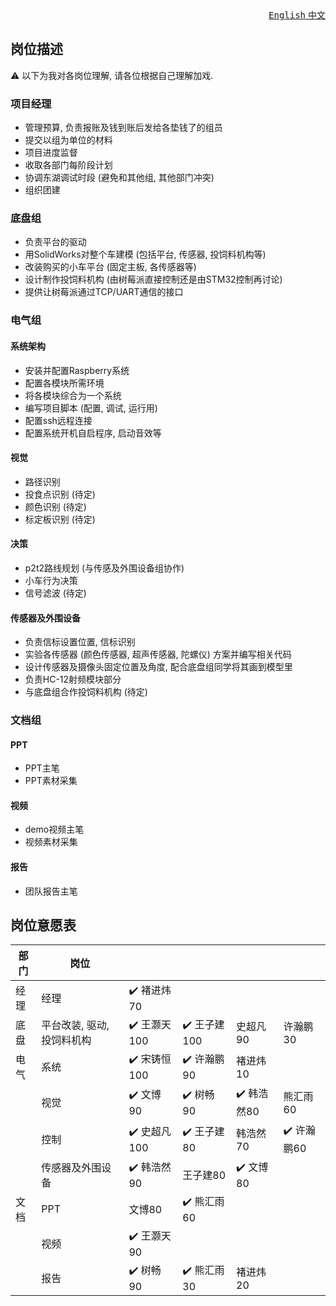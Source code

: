 <div align='right'>
  <a href='division.md'>
    <kbd>English</kbd>
  </a>
  <a href='分工.md'>
    <kbd>中文</kbd>
  </a>
</div>

## 岗位描述

⚠️ 以下为我对各岗位理解, 请各位根据自己理解加戏.

### 项目经理

- 管理预算, 负责报账及钱到账后发给各垫钱了的组员
- 提交以组为单位的材料
- 项目进度监督
- 收取各部门每阶段计划
- 协调东湖调试时段 (避免和其他组, 其他部门冲突)
- 组织团建

### 底盘组

- 负责平台的驱动
- 用SolidWorks对整个车建模 (包括平台, 传感器, 投饲料机构等)
- 改装购买的小车平台 (固定主板, 各传感器等)
- 设计制作投饲料机构 (由树莓派直接控制还是由STM32控制再讨论)
- 提供让树莓派通过TCP/UART通信的接口

### 电气组

#### 系统架构

- 安装并配置Raspberry系统
- 配置各模块所需环境
- 将各模块综合为一个系统
- 编写项目脚本 (配置, 调试, 运行用)
- 配置ssh远程连接
- 配置系统开机自启程序, 启动音效等

#### 视觉

- 路径识别
- 投食点识别 (待定)
- 颜色识别 (待定)
- 标定板识别 (待定)

#### 决策

- p2t2路线规划 (与传感及外围设备组协作)
- 小车行为决策
- 信号滤波 (待定)

#### 传感器及外围设备

- 负责信标设置位置, 信标识别
- 实验各传感器 (颜色传感器, 超声传感器, 陀螺仪) 方案并编写相关代码
- 设计传感器及摄像头固定位置及角度, 配合底盘组同学将其画到模型里
- 负责HC-12射频模块部分
- 与底盘组合作投饲料机构 (待定)

### 文档组

#### PPT

- PPT主笔
- PPT素材采集

#### 视频

- demo视频主笔
- 视频素材采集

#### 报告

- 团队报告主笔

## 岗位意愿表

| 部门 | 岗位                       |                              |                              |                             |                             |
| ---- | -------------------------- | ---------------------------- | ---------------------------- | --------------------------- | --------------------------- |
| 经理 | 经理                       | :heavy_check_mark: 褚进炜70  |                              |                             |                             |
| 底盘 | 平台改装, 驱动, 投饲料机构 | :heavy_check_mark: 王灏天100 | :heavy_check_mark: 王子建100 | 史超凡90                    | 许瀚鹏30                    |
| 电气 | 系统                       | :heavy_check_mark: 宋铸恒100 | :heavy_check_mark: 许瀚鹏90  | 褚进炜10                    |                             |
|      | 视觉                       | :heavy_check_mark: 文博90    | :heavy_check_mark: 树畅90    | :heavy_check_mark: 韩浩然80 | 熊汇雨60                    |
|      | 控制                       | :heavy_check_mark: 史超凡100 | :heavy_check_mark: 王子建80  | 韩浩然70                    | :heavy_check_mark: 许瀚鹏60 |
|      | 传感器及外围设备           | :heavy_check_mark: 韩浩然90  | 王子建80                     | :heavy_check_mark: 文博80   |                             |
| 文档 | PPT                        | 文博80                       | :heavy_check_mark: 熊汇雨60  |                             |                             |
|      | 视频                       | :heavy_check_mark: 王灏天90  |                              |                             |                             |
|      | 报告                       | :heavy_check_mark: 树畅90    | :heavy_check_mark: 熊汇雨30  | 褚进炜20                    |                             |